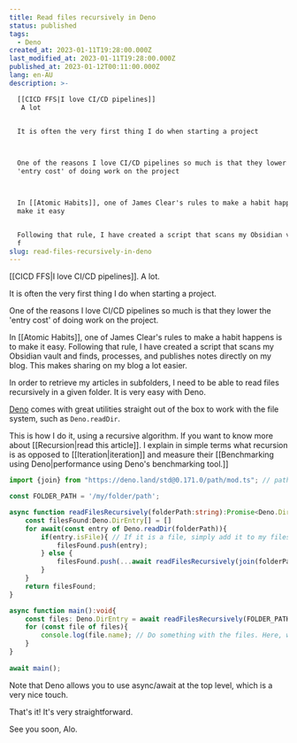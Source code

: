 ```yaml
---
title: Read files recursively in Deno
status: published
tags:
  - Deno
created_at: 2023-01-11T19:28:00.000Z
last_modified_at: 2023-01-11T19:28:00.000Z
published_at: 2023-01-12T00:11:00.000Z
lang: en-AU
description: >-

  [[CICD FFS|I love CI/CD pipelines]]
   A lot
   

  It is often the very first thing I do when starting a project



  One of the reasons I love CI/CD pipelines so much is that they lower the
  'entry cost' of doing work on the project



  In [[Atomic Habits]], one of James Clear's rules to make a habit happens is to
  make it easy


  Following that rule, I have created a script that scans my Obsidian vault and
  f
slug: read-files-recursively-in-deno
---
```


[[CICD FFS|I love CI/CD pipelines]]. A lot. 

It is often the very first thing I do when starting a project.

One of the reasons I love CI/CD pipelines so much is that they lower the 'entry cost' of doing work on the project.

In [[Atomic Habits]], one of James Clear's rules to make a habit happens is to make it easy.
Following that rule, I have created a script that scans my Obsidian vault and finds, processes, and publishes notes directly on my blog. This makes sharing on my blog a lot easier.
 
In order to retrieve my articles in subfolders, I need to be able to read files recursively in a given folder. It is very easy with Deno.

[Deno](https://deno.land/) comes with great utilities straight out of the box to work with the file system, such as `Deno.readDir`.

This is how I do it, using a recursive algorithm.  If you want to know more about [[Recursion|read this article]].  I explain in simple terms what recursion is as opposed to [[Iteration|iteration]] and measure their [[Benchmarking using Deno|performance using Deno's benchmarking tool.]]

```ts
import {join} from "https://deno.land/std@0.171.0/path/mod.ts"; // path.join

const FOLDER_PATH = '/my/folder/path';

async function readFilesRecursively(folderPath:string):Promise<Deno.DirEntry[]>{
	const filesFound:Deno.DirEntry[] = []
	for await(const entry of Deno.readDir(folderPath)){
		if(entry.isFile){ // If it is a file, simply add it to my files found
			filesFound.push(entry);
		} else {
			filesFound.push(...await readFilesRecursively(join(folderPath, entry.name))) // Otherwise, it is a directory, find files into that directory
		}
	}
	return filesFound;
}

async function main():void{
	const files: Deno.DirEntry = await readFilesRecursively(FOLDER_PATH)
	for (const file of files){
		console.log(file.name); // Do something with the files. Here, we only log their name
	}
}
  
await main();
```

Note that Deno allows you to use async/await at the top level, which is a very nice touch.

That's it! It's very straightforward.

See you soon,
Alo.